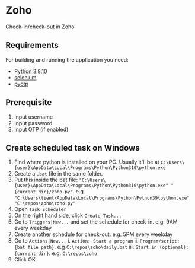 # Zoho

Check-in/check-out in Zoho

## Requirements

For building and running the application you need:

- [Python 3.8.10](https://www.python.org/downloads/release/python-3810/)
- [selenium](https://pypi.org/project/selenium/)
- [pyotp](https://pypi.org/project/pyotp/)

## Prerequisite

1. Input username
2. Input password
3. Input OTP (if enabled)

## Create scheduled task on Windows

1. Find where python is installed on your PC. Usually it'll be at `C:\Users\{user}\AppData\Local\Programs\Python\Python310\python.exe`
2. Create a `.bat` file in the same folder. 
3. Put this inside the bat file: `"C:\Users\{user}\AppData\Local\Programs\Python\Python310\python.exe" "{current dir}/zoho.py"`. e.g. `"C:\Users\tient\AppData\Local\Programs\Python\Python39\python.exe" "C:\repos\zoho\zoho.py"`
4. Open `Task Scheduler`
5. On the right hand side, click `Create Task...`
6. Go to `Triggers|New...` and set the schedule for check-in. e.g. 9AM every weekday
7. Create another schedule for check-out. e.g. 5PM every weekday
8. Go to `Actions|New...`
    i. `Action: Start a program`
    ii. `Program/script: {bat file path}`. e.g `C:\repos\zoho\daily.bat`
    iii. `Start in (optional): {current dir}`. e.g. `C:\repos\zoho`
9. Click OK